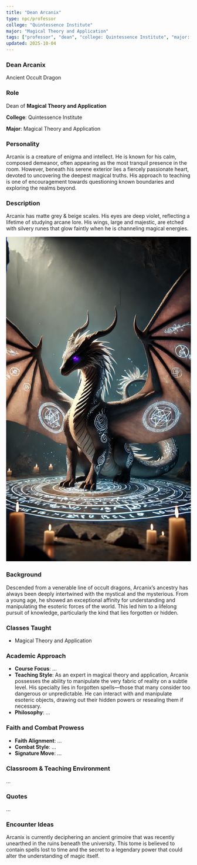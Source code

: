 ```yaml
---
title: "Dean Arcanix"
type: npc/professor
college: "Quintessence Institute"
major: "Magical Theory and Application"
tags: ["professor", "dean", "college: Quintessence Institute", "major: Magical Theory and Application","variant:occult"]
updated: 2025-10-04
---
```


### Dean Arcanix

Ancient Occult Dragon

### Role

Dean of **Magical Theory and Application**

**College**: Quintessence Institute

**Major**: Magical Theory and Application

### Personality

Arcanix is a creature of enigma and intellect. He is known for his calm, composed demeanor, often appearing as the most tranquil presence in the room. However, beneath his serene exterior lies a fiercely passionate heart, devoted to uncovering the deepest magical truths. His approach to teaching is one of encouragement towards questioning known boundaries and exploring the realms beyond.

### Description

Arcanix has matte grey & beige scales. His eyes are deep violet, reflecting a lifetime of studying arcane lore. His wings, large and majestic, are etched with silvery runes that glow faintly when he is channeling magical energies.

![E6E7F6C8-B3A2-4738-B59D-096DFE88F121](/assets/images/E6E7F6C8-B3A2-4738-B59D-096DFE88F121.webp)

### Background

Descended from a venerable line of occult dragons, Arcanix’s ancestry has always been deeply intertwined with the mystical and the mysterious. From a young age, he showed an exceptional affinity for understanding and manipulating the esoteric forces of the world. This led him to a lifelong pursuit of knowledge, particularly the kind that lies forgotten or hidden.

### Classes Taught

- Magical Theory and Application

### Academic Approach

- **Course Focus**: ...
- **Teaching Style**: As an expert in magical theory and application, Arcanix possesses the ability to manipulate the very fabric of reality on a subtle level. His specialty lies in forgotten spells—those that many consider too dangerous or unpredictable. He can interact with and manipulate esoteric objects, drawing out their hidden powers or resealing them if necessary.
- **Philosophy**: ...

### Faith and Combat Prowess

- **Faith Alignment**: ...
- **Combat Style**: ...
- **Signature Move**: ...

### Classroom & Teaching Environment

...

### Quotes

...

### Encounter Ideas

Arcanix is currently deciphering an ancient grimoire that was recently unearthed in the ruins beneath the university. This tome is believed to contain spells lost to time and the secret to a legendary power that could alter the understanding of magic itself.
